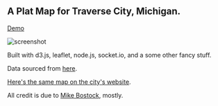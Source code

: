 ## A Plat Map for Traverse City, Michigan.

[Demo](http://tcplatmap.herokuapp,com)

![screenshot](https://dl.dropboxusercontent.com/s/84q2y4xc516odmb/Screenshot%202014-08-06%2023.59.11.png)

Built with d3.js, leaflet, node.js, socket.io, and a some other fancy stuff.

Data sourced from [here](http://arcserver.tclp.org/arcgis/rest/services/City/CityParcelViewer/MapServer). 

[Here's the same map on the city's website](http://www.arcgis.com/apps/Solutions/s2.html?appid=14032e6f603e46e6b398ec316646f8b2).



All credit is due to [Mike Bostock](http://bl.ocks.org/mbostock), mostly.
